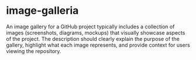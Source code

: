# image-galleria
An image gallery for a GitHub project typically includes a collection of images (screenshots, diagrams, mockups) that visually showcase aspects of the project. The description should clearly explain the purpose of the gallery, highlight what each image represents, and provide context for users viewing the repository.
